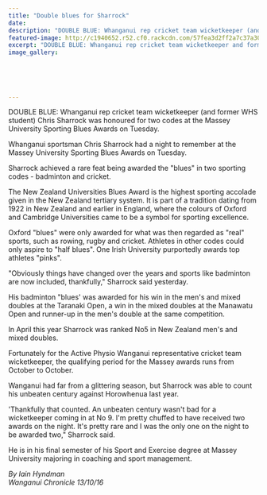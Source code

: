 ```yaml
---
title: "Double blues for Sharrock"
date: 
description: "DOUBLE BLUE: Whanganui rep cricket team wicketkeeper (and former WHS student) Chris Sharrock was honoured for two codes at the Massey University Sporting Blues Awards on Tuesday."
featured-image: http://c1940652.r52.cf0.rackcdn.com/57fea3d2ff2a7c37a3000eba/ex-Chris-Sharrock-WU-rep-cricket-hon-2-codes--Massey-Uni-Awards-chron-13-Oct-2016.jpg
excerpt: "DOUBLE BLUE: Whanganui rep cricket team wicketkeeper and former WHS student Chris Sharrock was honoured for two codes at the Massey University Sporting Blues Awards on Tuesday."
image_gallery:
    
    
    
    
    
---
```


<p>DOUBLE BLUE: Whanganui rep cricket team wicketkeeper (and former WHS student) Chris Sharrock was honoured for two codes at the Massey University Sporting Blues Awards on Tuesday.</p>
<p>Whanganui sportsman Chris Sharrock had a night to remember at the Massey University Sporting Blues Awards on Tuesday.</p>
<p>Sharrock achieved a rare feat being awarded the "blues" in two sporting codes - badminton and cricket.</p>
<p>The New Zealand Universities Blues Award is the highest sporting accolade given in the New Zealand tertiary system. It is part of a tradition dating from 1922 in New Zealand and earlier in England, where the colours of Oxford and Cambridge Universities came to be a symbol for sporting excellence.</p>
<p>Oxford "blues" were only awarded for what was then regarded as "real" sports, such as rowing, rugby and cricket. Athletes in other codes could only aspire to "half blues". One Irish University purportedly awards top athletes "pinks".</p>
<p>"Obviously things have changed over the years and sports like badminton are now included, thankfully," Sharrock said yesterday.</p>
<p>His badminton "blues' was awarded for his win in the men's and mixed doubles at the Taranaki Open, a win in the mixed doubles at the Manawatu Open and runner-up in the men's double at the same competition.</p>
<p>In April this year Sharrock was ranked No5 in New Zealand men's and mixed doubles.</p>
<p>Fortunately for the Active Physio Wanganui representative cricket team wicketkeeper, the qualifying period for the Massey awards runs from October to October.</p>
<p>Wanganui had far from a glittering season, but Sharrock was able to count his unbeaten century against Horowhenua last year.</p>
<p>'Thankfully that counted. An unbeaten century wasn't bad for a wicketkeeper coming in at No 9. I'm pretty chuffed to have received two awards on the night. It's pretty rare and I was the only one on the night to be awarded two," Sharrock said.</p>
<p>He is in his final semester of his Sport and Exercise degree at Massey University majoring in coaching and sport management.</p>
<p><em>By Iain Hyndman</em><br /><em>Wanganui Chronicle 13/10/16</em></p>

